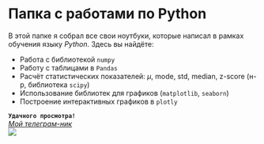 # Папка с работами по Python
В этой папке я собрал все свои ноутбуки, которые написал в рамках обучения языку *Python*. Здесь вы найдёте:  
* Работа с библиотекой `numpy`
* Работу с таблицами в `Pandas`  
* Расчёт статистических показателей: $\mu$, mode, std, median, z-score (н-р, библиотека `scipy`)
* Использование библиотек для графиков (`matplotlib`, `seaborn`)
* Построение интерактивных графиков в `plotly`

**`Удачного просмотра!`**  
*[Мой телеграм-ник](t.me/fressssh)*  
![](https://ink-project.ru/sites/1-ink-project/photoalbums/17807.jpg)
